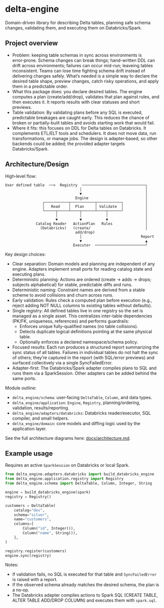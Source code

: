 # delta-engine

Domain-driven library for describing Delta tables, planning safe schema changes, validating them, and executing them on Databricks/Spark.

## Project overview

- Problem: keeping table schemas in sync across environments is error‑prone. Schema changes can break things; hand-written DDL can drift across environments; failures can occur mid-run; leaveing tables inconsistent. Teams can lose time fighting schema drift instead of delivering changes safely. What’s needed is a simple way to declare the desired table shape, preview changes, catch risky operations, and apply them in a predictable order.
- What this package does: you declare desired tables. The engine computes a plan (create/add/drop), validates that plan against rules, and then executes it. It reports results with clear statuses and short previews.
- Table validation: By validating plans before any SQL is executed, predictable breakages are caught early. This reduces the chance of broken or partially-built tables and avoids starting work that would fail.
- Where it fits: this focuses on DDL for Delta tables on Databricks. It complements ETL/ELT tools and schedulers. It does not move data, run transformations, or manage jobs. The design is adapter‑based, so other backends could be added; the provided adapter targets Databricks/Spark.

## Architecture/Design

High‑level flow:

```
User defined table  ──>  Registry  ─────────────────────────────┐
                                  │                             │
                                  ▼                             │
                                Engine                          │
                 ┌───────────┬───────────┬───────────┐          │
                 │   Read    │  Plan     │ Validate  │          │
                 └─────┬─────┴────┬──────┴────┬──────┘          │
                       │          │           │                 │
                       ▼          ▼           ▼                 │
              Catalog Reader   ActionPlan   Rules               │
                (Databricks)   (create/                         │
                                add/drop)
                                  │                           Report
                                  ▼                             ▲
                               Executor  ───────────────────────┘
```

Key design choices:
- Clear separation: Domain models and planning are independent of any engine. Adapters implement small ports for reading catalog state and executing plans.
- Deterministic planning: Actions are ordered (create → adds → drops; subjects alphabetical) for stable, predictable diffs and runs.
- Deterministic naming: Constraint names are derived from a stable scheme to avoid collisions and churn across runs.
- Early validation: Rules check a computed plan before execution (e.g., reject adding NOT NULL columns to existing tables without defaults).
- Single registry: All defined tables live in one registry so the set is managed as a single asset. This centralizes inter-table dependencies (PK/FK, uniqueness, references) and performs guardrails:
  - Enforces unique fully-qualified names (no table collisions).
  - Detects duplicate logical definitions pointing at the same physical table.
  - Optionally enforces a declared namespace/schema policy.
- Focused results: Each run produces a structured report summarizing the sync status of all tables. Failures in individual tables do not halt the sync of others; they’re captured in the report (with SQL/error previews) and surfaced collectively via a single SyncFailedError.
- Adapter-first: The Databricks/Spark adapter compiles plans to SQL and runs them via a SparkSession. Other adapters can be added behind the same ports.

Module outline:

- `delta_engine/schema`: user‑facing `DeltaTable`, `Column`, and data types.
- `delta_engine/application`: `Engine`, `Registry`, planning/ordering, validation, results/reporting.
- `delta_engine/adapters/databricks`: Databricks reader/executor, SQL compiler, and small helpers.
- `delta_engine/domain`: core models and diffing logic used by the application layer.

See the full architecture diagrams here: [docs/architecture.md](docs/architecture.md).

## Example usage

Requires an active `SparkSession` on Databricks or local Spark.

```python
from delta_engine.adapters.databricks import build_databricks_engine
from delta_engine.application.registry import Registry
from delta_engine.schema import DeltaTable, Column, Integer, String

engine = build_databricks_engine(spark)
registry = Registry()

customers = DeltaTable(
    catalog="dev",
    schema="silver",
    name="customers",
    columns=[
        Column("id", Integer()),
        Column("name", String()),
    ],
)

registry.register(customers)
engine.sync(registry)
```

Notes:

- If validation fails, no SQL is executed for that table and `SyncFailedError` is raised with a report.
- If the observed schema already matches the desired schema, the plan is a no‑op.
- The Databricks adapter compiles actions to Spark SQL (CREATE TABLE, ALTER TABLE ADD/DROP COLUMN) and executes them with `spark.sql`.
